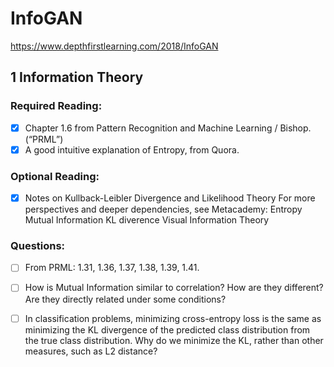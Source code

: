 # InfoGAN
https://www.depthfirstlearning.com/2018/InfoGAN

## 1 Information Theory

### Required Reading:
- [x] Chapter 1.6 from Pattern Recognition and Machine Learning / Bishop. (“PRML”)<br>
- [x] A good intuitive explanation of Entropy, from Quora.

### Optional Reading:
- [x] Notes on Kullback-Leibler Divergence and Likelihood Theory
For more perspectives and deeper dependencies, see Metacademy:
Entropy
Mutual Information
KL diverence
Visual Information Theory

### Questions:
- [ ] From PRML:
1.31, 1.36, 1.37, 1.38, 1.39, 1.41.

- [ ] How is Mutual Information similar to correlation? How are they different? Are they directly related under some conditions?

- [ ] In classification problems, minimizing cross-entropy loss is the same as minimizing the KL divergence of the predicted class distribution from the true class distribution. Why do we minimize the KL, rather than other measures, such as L2 distance?
